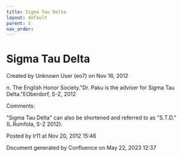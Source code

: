 ```yaml
---
title: Sigma Tau Delta
layout: default
parent: S
nav_order:
---
```


# Sigma Tau Delta

Created by  Unknown User (eo7) on Nov 16, 2012

n. The English Honor Society.&quot;Dr. Paku is the adviser for Sigma Tau Delta.&quot;EOberdorf, S-Z, 2012

Comments:

&quot;Sigma Tau Delta&quot; can also be shortened and referred to as &quot;S.T.D.&quot; (L.Rumfola, S-Z 2012).

Posted by lr11 at Nov 20, 2012 15:46

Document generated by Confluence on May 22, 2023 12:37


